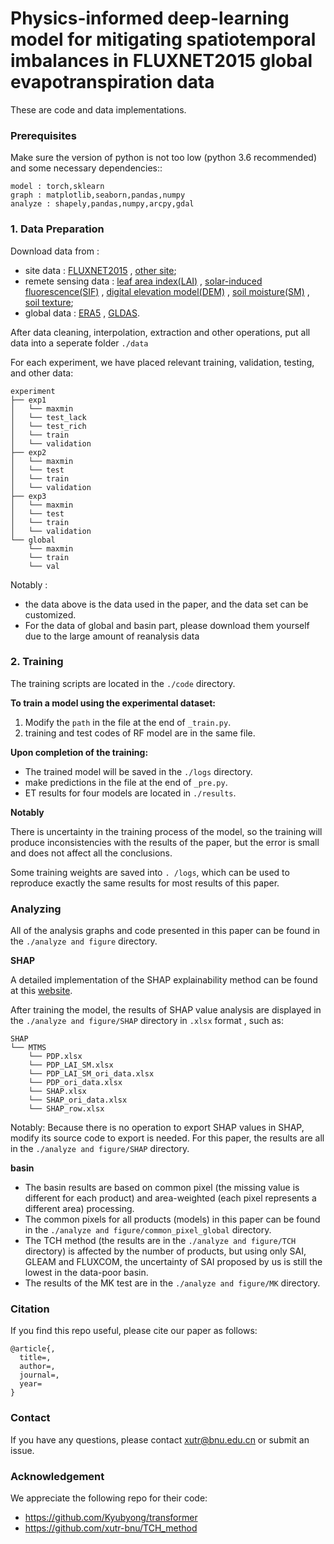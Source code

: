 # Physics-informed deep-learning model for mitigating spatiotemporal imbalances in FLUXNET2015 global evapotranspiration data

These are code and data implementations.

### Prerequisites

Make sure the version of python is not too low (python 3.6 recommended) and some necessary dependencies::
```
model : torch,sklearn
graph : matplotlib,seaborn,pandas,numpy
analyze : shapely,pandas,numpy,arcpy,gdal
```

### 1. Data Preparation
Download data from :
- site data : [FLUXNET2015](https://fluxnet.org/) , [other site](https://data.tpdc.ac.cn/home);
- remete sensing data : [leaf area index(LAI)](https://doi.org/10.1175/BAMS-D-18-0341.1) , [solar-induced fluorescence(SIF)](https://doi.org/10.3390/rs11050517) , [digital elevation model(DEM)](https://doi.org/10.1029/2002GL016643) , [soil moisture(SM)](https://doi.org/10.1038/s41597-023-01991-w) , [soil texture](https://doi.org/10.1002/2013MS000293);
- global data : [ERA5](https://cds.climate.copernicus.eu/cdsapp#!/dataset/reanalysis-era5-land-monthly-means?tab=overview) , [GLDAS](https://ldas.gsfc.nasa.gov/gldas).

After data cleaning, interpolation, extraction and other operations, put all data into a seperate folder `./data` 

For each experiment, we have placed relevant training, validation, testing, and other data:
```
experiment
├── exp1
│   └── maxmin
│   └── test_lack
│   └── test_rich
│   └── train
│   └── validation
├── exp2
│   └── maxmin
│   └── test
│   └── train
│   └── validation
├── exp3
│   └── maxmin
│   └── test
│   └── train
│   └── validation
└── global
    └── maxmin
    └── train
    └── val
```
Notably : 
- the data above is the data used in the paper, and the data set can be customized.
- For the data of global and basin part, please download them yourself due to the large amount of reanalysis data

### 2. Training

The training scripts are located in the `./code` directory. 

**To train a model using the experimental dataset:**
1. Modify the `path` in the file at the end of `_train.py`.
2. training and test codes of RF model are in the same file.

**Upon completion of the training:**
- The trained model will be saved in the `./logs` directory.
- make predictions in the file at the end of `_pre.py`.
- ET results for four models are located in `./results`.

**Notably**

There is uncertainty in the training process of the model, so the training will produce inconsistencies with the results of the paper, but the error is small and does not affect all the conclusions.

Some training weights are saved into `. /logs`, which can be used to reproduce exactly the same results for most results of this paper.

### Analyzing
All of the analysis graphs and code presented in this paper can be found in the `./analyze and figure` directory. 

**SHAP**

A detailed implementation of the SHAP explainability method can be found at this [website](https://shap.readthedocs.io/en/latest/index.html).

After training the model, the results of SHAP value analysis are displayed in the `./analyze and figure/SHAP` directory in `.xlsx` format , such as:
```
SHAP
└── MTMS
    └── PDP.xlsx
    └── PDP_LAI_SM.xlsx
    └── PDP_LAI_SM_ori_data.xlsx
    └── PDP_ori_data.xlsx
    └── SHAP.xlsx
    └── SHAP_ori_data.xlsx
    └── SHAP_row.xlsx

```
Notably:
Because there is no operation to export SHAP values in SHAP, modify its source code to export is needed. For this paper, the results are all in the `./analyze and figure/SHAP` directory.

**basin**
- The basin results are based on common pixel (the missing value is different for each product) and area-weighted (each pixel represents a different area) processing.
- The common pixels for all products (models) in this paper can be found in the `./analyze and figure/common_pixel_global` directory.
- The TCH method (the results are in the `./analyze and figure/TCH` directory) is affected by the number of products, but using only SAI, GLEAM and FLUXCOM, the uncertainty of SAI proposed by us is still the lowest in the data-poor basin.
- The results of the MK test are in the `./analyze and figure/MK` directory.
### Citation
If you find this repo useful, please cite our paper as follows:

```
@article{,
  title=,
  author=,
  journal=,
  year=
}
```

### Contact
If you have any questions, please contact xutr@bnu.edu.cn or submit an issue.

### Acknowledgement
We appreciate the following repo for their code:
- https://github.com/Kyubyong/transformer
- https://github.com/xutr-bnu/TCH_method

